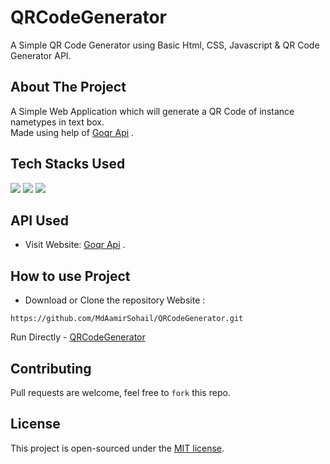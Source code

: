 # QRCodeGenerator

A Simple QR Code Generator using Basic Html, CSS, Javascript & QR Code Generator API.

## About The Project

A Simple Web Application which will generate a QR Code of instance nametypes in text box. <br>
Made using help of [Goqr Api](https://goqr.me/api/) .

## Tech Stacks Used

<a target="_blank" href="https://www.w3schools.com/html/default.asp"><img src="https://img.shields.io/badge/html5%20-%23E34F26.svg?&style=for-the-badge&logo=html5&logoColor=white"></img></a>
<a target="_blank" href="https://www.w3schools.com/css/default.asp"><img src="https://img.shields.io/badge/css3%20-%231572B6.svg?&style=for-the-badge&logo=css3&logoColor=white"></img></a>
<a target="_blank" href="https://www.w3schools.com/js/default.asp"><img src="https://img.shields.io/badge/javascript%20-%23323330.svg?&style=for-the-badge&logo=javascript&logoColor=%23F7DF1E"></img></a>

## API Used

- Visit Website: [Goqr Api](https://goqr.me/api/) .


## How to use Project

- Download or Clone the repository Website : 
 
```
https://github.com/MdAamirSohail/QRCodeGenerator.git
```
Run Directly - [QRCodeGenerator](https://mdaamirsohail.github.io/QRCodeGenerator/)

## Contributing
Pull requests are welcome, feel free to ```fork``` this repo.

## License
This project is open-sourced under the [MIT license]().
